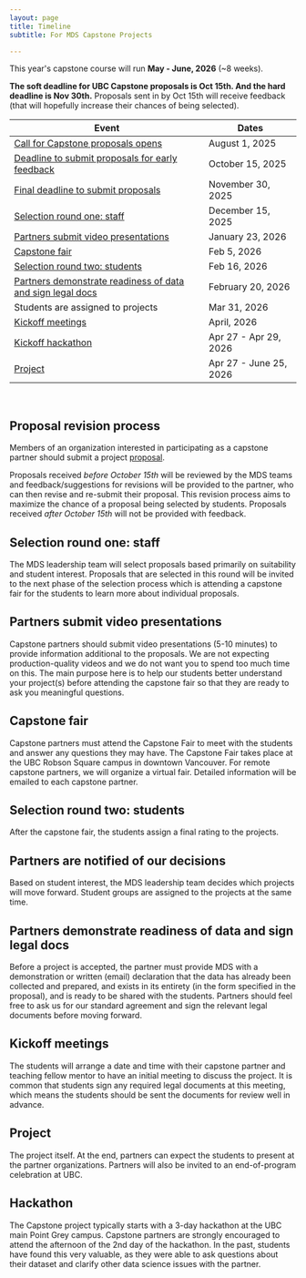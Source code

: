 ```yaml
---
layout: page
title: Timeline
subtitle: For MDS Capstone Projects

---
```


This year's capstone course will run __May - June, 2026__ (~8 weeks).

**The soft deadline for UBC Capstone proposals is Oct 15th. And the hard deadline is Nov 30th.** Proposals sent in by Oct 15th will receive feedback (that will hopefully increase their chances of being selected).

| Event                                                                                                                     | Dates                  |
|---------------------------------------------------------------------------------------------------------------------------|------------------------|
| [Call for Capstone proposals opens](https://ubc-mds.github.io/capstone/proposal/)                                         | August 1, 2025         |
| [Deadline to submit proposals for early feedback](#proposal-revision-process)                                             | October 15, 2025       |
| [Final deadline to submit proposals](#proposal-revision-process)                                                          | November 30, 2025      |
| [Selection round one: staff](#selection-round-one-staff)                                                                  | December 15, 2025      |
| [Partners submit video presentations](#partners-submit-video-presentations)                                               | January 23, 2026       |
| [Capstone fair](#capstone-fair)                                                                                           | Feb 5, 2026            |
| [Selection round two: students](#selection-round-two-students)                                                            | Feb 16, 2026           |
| [Partners demonstrate readiness of data and sign legal docs](#partners-demonstrate-readiness-of-data-and-sign-legal-docs) | February 20, 2026      |
| Students are assigned to projects                                                                                         | Mar 31, 2026           |
| [Kickoff meetings](#kickoff-meetings)                                                                                     | April, 2026            |
| [Kickoff hackathon](#hackathon)                                                                                           | Apr 27 - Apr 29, 2026  |
| [Project](#project)                                                                                                       | Apr 27 - June 25, 2026 |

<br>

## Proposal revision process

Members of an organization interested in participating as a capstone partner should submit a project [proposal](https://ubc-mds.github.io/capstone/proposal/).

Proposals received *before October 15th* will be reviewed by the MDS teams and feedback/suggestions for revisions will be provided to the partner, who can then revise and re-submit their proposal. This revision process aims to maximize the chance of a proposal being selected by students. Proposals received *after October 15th* will not be provided with feedback.

## Selection round one: staff

The MDS leadership team will select proposals based primarily on suitability and student interest. Proposals that are selected in this round will be invited to the next phase of the selection process which is attending a capstone fair for the students to learn more about individual proposals.

## Partners submit video presentations
Capstone partners should submit video presentations (5-10 minutes) to provide information additional to the proposals. We are not expecting production-quality videos and we do not want you to spend too much time on this. The main purpose here is to help our students better understand your project(s) before attending the capstone fair so that they are ready to ask you meaningful questions.

## Capstone fair

Capstone partners must attend the Capstone Fair to meet with the students and answer any questions they may have. The Capstone Fair takes place at the UBC Robson Square campus in downtown Vancouver. For remote capstone partners, we will organize a virtual fair. Detailed information will be emailed to each capstone partner. 

<!-- An example of a Capstone fair slide deck can be found [here](/capstone/Sauder2019CapstoneFair.pdf).-->

## Selection round two: students

After the capstone fair, the students assign a final rating to the projects.

## Partners are notified of our decisions

Based on student interest, the MDS leadership team decides which projects will move forward. Student groups are assigned to the projects at the same time.

## Partners demonstrate readiness of data and sign legal docs

Before a project is accepted, the partner must provide MDS with a demonstration or written (email) declaration that the data has already been collected and prepared, and exists in its entirety (in the form specified in the proposal), and is ready to be shared with the students.
Partners should feel free to ask us for our standard agreement and sign the relevant legal documents before moving forward.

## Kickoff meetings

The students will arrange a date and time with their capstone partner and teaching fellow mentor to have an initial meeting to discuss the project. It is common that students sign any required legal documents at this meeting, which means the students should be sent the documents for review well in advance.

## Project

The project itself. At the end, partners can expect the students to present at the partner organizations. Partners will also be invited to an end-of-program celebration at UBC.

## Hackathon

The Capstone project typically starts with a 3-day hackathon at the UBC main Point Grey campus. Capstone partners are strongly encouraged to attend the afternoon of the 2nd day of the hackathon. In the past, students have found this very valuable, as they were able to ask questions about their dataset and clarify other data science issues with the partner.
